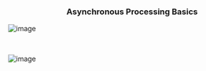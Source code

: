 <h3 align=center> Asynchronous Processing Basics </h3>

![image](https://github.com/HargunaniHarsha/Customer-Relationship-Management/assets/90439153/4a8bdd54-0f81-43ab-b123-aee9cd7e1368)

<br>

![image](https://github.com/HargunaniHarsha/Customer-Relationship-Management/assets/90439153/e2efc67a-1a99-46d1-9de5-e032ff0a408c)

<br>
